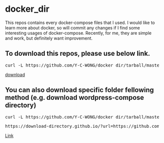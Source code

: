 # docker_dir

This repos contains every docker-compose files that I used.
I would like to learn more about docker, so will commit any changes if I find some interesting usages of docker-compose.
Recently, for me, they are simple and work, but definitely want improvement.

## To download this repos, please use below link.
<pre>curl -L https://github.com/Y-C-WONG/docker_dir/tarball/master</pre>
[download](https://github.com/Y-C-WONG/docker_dir/tarball/master)

## You can also download specific folder fellowing method (e.g. download wordpress-compose directory)
<pre>curl -L https://github.com/Y-C-WONG/docker_dir/tarball/master/ | tar xz --wildcards "*/wordpress-compose" --strip-components=1</pre>
<pre>https://download-directory.github.io/?url=https://github.com/Y-C-WONG/docker_dir/tree/main/wordpress-compose</pre>
<a href="https://download-directory.github.io/?url=https://github.com/Y-C-WONG/docker_dir/tree/main/wordpress-compose" target="_blank">Link</a>

